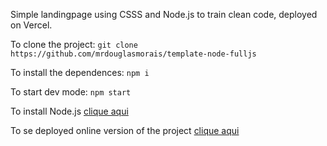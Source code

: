 Simple landingpage using CSSS and Node.js to train clean code, deployed on Vercel.

To clone the project:
`git clone https://github.com/mrdouglasmorais/template-node-fulljs`

To install the dependences:
`npm i`

To start dev mode:
`npm start`

To install Node.js [clique aqui](https://nodejs.org/en/)

To se deployed online version of the project [clique aqui](https://boaspraticasteste.vercel.app/)
